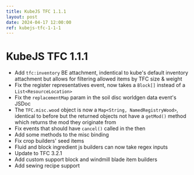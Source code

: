 ```yaml
---
title: KubeJS TFC 1.1.1
layout: post
date: 2024-04-17 12:00:00
ref: kubejs-tfc-1-1-1
---
```


# KubeJS TFC 1.1.1

- Add `tfc:inventory` BE attachment, indentical to kube's default inventory attachment but allows for filtering allowed items by TFC size & weight
- Fix the register representatives event, now takes a `Block[]` instead of a `List<ResourceLocation>`
 - Fix the `replacementMap` param in the soil disc worldgen data event's JSDoc
 - The `TFC.misc.wood` object is now a `Map<String, NamedRegistryWood>`, identical to before but the returned objects not have a `getMod()` method which returns the mod they originate from
 - Fix events that should have `cancel()` called in the then
 - Add some methods to the misc binding
 - Fix crop builders' seed items
 - Fluid and block ingredient js builders can now take regex inputs
 - Update to TFC 3.2.1
 - Add custom support block and windmill blade item builders
 - Add sewing recipe support
